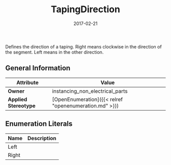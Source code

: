 ﻿---
title: TapingDirection
toc: false
type: specs
date: "2017-02-21"
draft: false
specification: VEC
version: 1.1.3
documentType: "Recommendation"
elementType: Class
classes:
  - TapingDirection
menu_name: vec-1.1.3
---
<p>Defines the direction of a taping. Right means clockwise in the direction of the segment. Left means in the other direction. </p>

## General Information

| Attribute               | Value |
|-------------------------|-------|
| **Owner**               | instancing_non_electrical_parts |
| **Applied Stereotype**  | [OpenEnumeration]({{< relref "openenumeration.md" >}})<br/>  |

## Enumeration Literals
| Name          | **Description** |
|---------------|-----------------|
| Left |  |
| Right |  |
